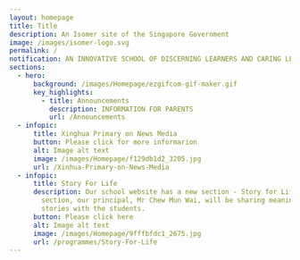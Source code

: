 ```yaml
---
layout: homepage
title: Title
description: An Isomer site of the Singapore Government
image: /images/isomer-logo.svg
permalink: /
notification: AN INNOVATIVE SCHOOL OF DISCERNING LEARNERS AND CARING LEADERS
sections:
  - hero:
      background: /images/Homepage/ezgifcom-gif-maker.gif
      key_highlights:
        - title: Announcements
          description: INFORMATION FOR PARENTS
          url: /Announcements
  - infopic:
      title: Xinghua Primary on News Media
      button: Please click for more informarion
      alt: Image alt text
      image: /images/Homepage/f129db1d2_3205.jpg
      url: /Xinhua-Primary-on-News-Media
  - infopic:
      title: Story For Life
      description: Our school website has a new section - Story for Life. In this
        section, our principal, Mr Chew Mun Wai, will be sharing meaningful
        stories with the students.
      button: Please click here
      alt: Image alt text
      image: /images/Homepage/9fffbfdc1_2675.jpg
      url: /programmes/Story-For-Life
---
```

